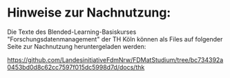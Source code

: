 # Hinweise zur Nachnutzung:

Die Texte des Blended-Learning-Basiskurses "Forschungsdatenmanagement" der TH Köln können als Files auf folgender Seite zur Nachnutzung heruntergeladen werden:

https://github.com/LandesinitiativeFdmNrw/FDMatStudium/tree/bc734392a0453bd0d8c62cc7597f015dc5998d7d/docs/thk

